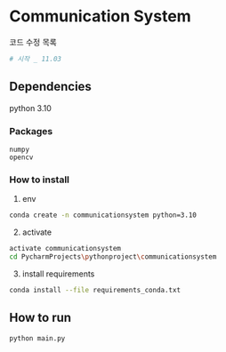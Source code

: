 # Communication System

코드 수정 목록
```python
# 시작 _ 11.03

```

## Dependencies
python 3.10

### Packages
```
numpy
opencv
```

### How to install
1. env
```sh
conda create -n communicationsystem python=3.10
```
2. activate
```sh
activate communicationsystem
cd PycharmProjects\pythonproject\communicationsystem
```

3. install requirements
```sh
conda install --file requirements_conda.txt
``` 

## How to run

```sh
python main.py
``` 
